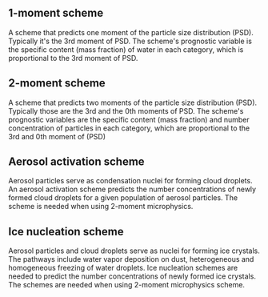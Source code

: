 ## 1-moment scheme

A scheme that predicts one moment of the particle size distribution (PSD).
Typically it's the 3rd moment of PSD.
The scheme's prognostic variable is the specific content (mass fraction)
  of water in each category, which is proportional to the 3rd moment of PSD.

## 2-moment scheme

A scheme that predicts two moments of the particle size distribution (PSD).
Typically those are the 3rd and the 0th moments of PSD.
The scheme's prognostic variables are the specific content (mass fraction)
  and number concentration of particles in each category,
  which are proportional to the 3rd and 0th moment of (PSD)

## Aerosol activation scheme

Aerosol particles serve as condensation nuclei for forming cloud droplets.
An aerosol activation scheme predicts the number concentrations
  of newly formed cloud droplets for a given population of aerosol particles.
The scheme is needed when using 2-moment microphysics.

## Ice nucleation scheme

Aerosol particles and cloud droplets serve as nuclei for forming ice crystals.
The pathways include water vapor deposition on dust, heterogeneous and
  homogeneous freezing of water droplets.
Ice nucleation schemes are needed to predict the number concentrations
  of newly formed ice crystals.
The schemes are needed when using 2-moment microphysics scheme.
